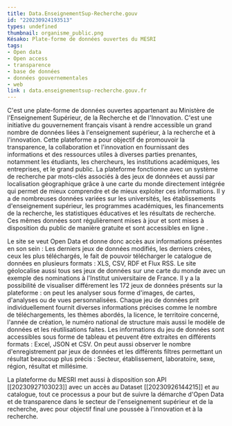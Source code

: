 ```yaml
---
title: Data.EnseignementSup-Recherche.gouv
id: "220230924193513"
types: undefined
thumbnail: organisme_public.png
Késako: Plate-forme de données ouvertes du MESRI
tags:
- Open data
- Open access
- transparence
- base de données
- données gouvernementales
- web
link : data.enseignementsup-recherche.gouv.fr
---
```


C'est une plate-forme de données ouvertes appartenant au Ministère de l'Enseignement Supérieur, de la Recherche et de l'Innovation. C'est une initiative du gouvernement français visant à rendre accessible un grand nombre de données liées à l'enseignement supérieur, à la recherche et à l'innovation. Cette plateforme a pour objectif de promouvoir la transparence, la collaboration et l'innovation en fournissant des informations et des ressources utiles à diverses parties prenantes, notamment les étudiants, les chercheurs, les institutions académiques, les entreprises, et le grand public. 
La plateforme fonctionne avec un système de recherche par mots-clés associés à des jeux de données et aussi par localisation géographique grâce à une carte du monde directement intégrée qui permet de mieux comprendre et de mieux exploiter ces informations.
Il y a de nombreuses données variées sur les universités, les établissements d'enseignement supérieur, les programmes académiques, les financements de la recherche, les statistiques éducatives et les résultats de recherche. Ces mêmes données sont régulièrement mises à jour et sont mises à disposition du public de manière gratuite et sont accessibles en ligne .

Le site se veut Open Data et donne donc accès aux informations présentes en son sein : Les derniers jeux de données modifiés, les derniers crées, ceux les plus téléchargés, le fait de pouvoir télécharger le catalogue de données en plusieurs formats : XLS, CSV, RDF et Flux RSS. Le site géolocalise aussi tous ses jeux de données sur une carte du monde avec un exemple des nominations à l'Institut universitaire de France. Il y a la possibilité de visualiser différement les 172 jeux de données présents sur la plateforme : on peut les analyser sous forme d'images, de cartes, d'analyses ou de vues personnalisées. Chaque jeu de données prit individuellement fournit diverses informations précises comme le nombre de téléchargements, les thèmes abordés, la licence, le territoire concerné, l'année de création, le numéro national de structure mais aussi le modèle de données et les réutilisations faites. Les informations du jeu de données sont accessibles sous forme de tableau et peuvent être extraites en différents formats : Excel, JSON et CSV.
On peut aussi observer le nombre d'enregistrement par jeux de données et les différents filtres permettant un résultat beaucoup plus précis : Secteur, établissement, laboratoire, sexe, région, résultat et millésime.

La plateforme du MESRI met aussi à disposition son API [[20230927103023]] avec un accès au Dataset [[20230926144215]] et au catalogue, tout ce processus a pour but de suivre la démarche d'Open Data et de transparence dans le secteur de l'enseignement supérieur et de la recherche, avec pour objectif final une poussée à l'innovation et à la recherche.